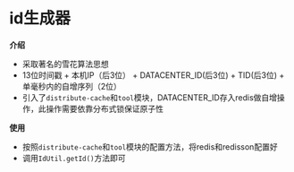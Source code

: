 # id生成器

**介绍**

- 采取著名的雪花算法思想
- 13位时间戳 + 本机IP（后3位） + DATACENTER_ID(后3位) + TID(后3位) + 单毫秒内的自增序列（2位）
- 引入了`distribute-cache`和`tool`模块，DATACENTER_ID存入redis做自增操作，此操作需要依靠分布式锁保证原子性

**使用**

- 按照`distribute-cache`和`tool`模块的配置方法，将redis和redisson配置好
- 调用`IdUtil.getId()`方法即可

